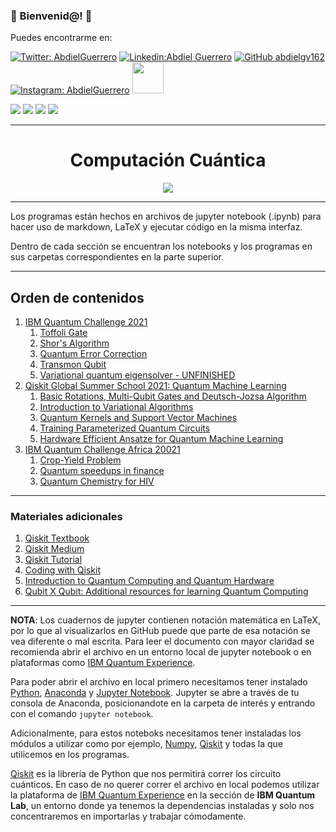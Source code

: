 ### :purple_heart: Bienvenid@!  :purple_heart:


Puedes encontrarme en: 



[![Twitter: AbdielGuerrero](https://img.shields.io/twitter/follow/AbdielGuerrer20?style=social)](https://twitter.com/AbdielGuerrer20) [![Linkedin:Abdiel Guerrero](https://img.shields.io/badge/-AbdielGuerrero-purple?style=flat-square&logo=Linkedin&logoColor=white&link=https://www.linkedin.com/in/abdiel-guerrero-162-gv/)](https://www.linkedin.com/in/abdiel-guerrero-162-gv/) [![GitHub abdielgv162](https://img.shields.io/github/followers/abdielgv162?label=follow&style=social)](https://github.com/abdielgv162) [![Instagram: AbdielGuerrero](https://img.shields.io/badge/-abdielgv162-purple?style=flat-square&logo=Instagram&logoColor=white&link=https://www.instagram.com/abdielgv162/)](https://www.instagram.com/abdielgv162/)  <a href="https://platzi.com/p/abdiel-guerrero/"><img width="50" src="https://upload.wikimedia.org/wikipedia/commons/3/32/Platzi.jpg" />
</a>


[![](https://img.shields.io/badge/Quantum_Challenge_2020-Foundational_Badge-informational??style=plastic&logo=IBM&logoColor=white&color=black)](https://www.youracclaim.com/badges/3a4b7917-8765-4c5f-840e-178e30e8c1ea/public_url)
[![](https://img.shields.io/badge/Qubit_x_Qubit-Intro_to_Quantum_Computing-informational??style=plastic&logo=IBM&logoColor=white&color=black)](https://i.imgur.com/QvXj3yW.png)
[![](https://img.shields.io/badge/Quantum_Challenge_2021-Intermediate_Badge-informational??style=plastic&logo=IBM&logoColor=white&color=black)](https://www.credly.com/badges/6d2fd6d7-df82-4160-a148-67f2ecadc662/public_url)
[![](https://img.shields.io/badge/QGSS_2021-Quantum_Machine_Learning-informational??style=plastic&logo=IBM&logoColor=white&color=black)](https://i.imgur.com/5GpYnGh.png)

---

<div align="Center"><h1> Computación Cuántica </h1></div>
<div align="center">
    <img src="https://miro.medium.com/max/2320/1*uWi50ye7CMZWZAGLytZ7xQ.gif">
</div>

---

Los programas están hechos en archivos de jupyter notebook (.ipynb) para hacer uso de markdown, LaTeX y ejecutar código en la misma interfaz.

Dentro de cada sección se encuentran los notebooks y los programas en sus carpetas correspondientes en la parte superior.

---



## Orden de contenidos


1. [IBM Quantum Challenge 2021](https://github.com/abdielgv163/Quantum_Computing/tree/master/IBM_Quantum_Challenge_2021)
    1. [Toffoli Gate](https://github.com/abdielgv163/Quantum_Computing/blob/master/IBM_Quantum_Challenge_2021/ex1-Toffoli%20gate.ipynb)
    2. [Shor's Algorithm](https://github.com/abdielgv163/Quantum_Computing/blob/master/IBM_Quantum_Challenge_2021/ex2-Shor-s-algorithm.ipynb)      
    3. [Quantum Error Correction](https://github.com/abdielgv163/Quantum_Computing/blob/master/IBM_Quantum_Challenge_2021/ex3-Quantum-error-correction.ipynb)
    4. [Transmon Qubit](https://github.com/abdielgv163/Quantum_Computing/blob/master/IBM_Quantum_Challenge_2021/ex4-Transmon-qubit.ipynb)
    5. [Variational quantum eigensolver - UNFINISHED](https://github.com/abdielgv163/Quantum_Computing/blob/master/IBM_Quantum_Challenge_2021/ex5-Variational-quantum-eigensolver.ipynb)
2. [Qiskit Global Summer School 2021: Quantum Machine Learning](https://github.com/abdielgv163/Quantum_Computing/tree/master/Qiskit_QSS_2021_Quantum_Machine_Learning/Labs)
   1. [Basic Rotations, Multi-Qubit Gates and Deutsch-Jozsa Algorithm](https://github.com/abdielgv163/Quantum_Computing/blob/master/Qiskit_QSS_2021_Quantum_Machine_Learning/Labs/lab-1-BasicRotaions-MultiQubitGates-DeutsJozsa-Algorithm.ipynb)
   2. [Introduction to Variational Algorithms](https://github.com/abdielgv163/Quantum_Computing/blob/master/Qiskit_QSS_2021_Quantum_Machine_Learning/Labs/lab-2-Introduction-to-Variational-Algorithms.ipynb)
   3. [Quantum Kernels and Support Vector Machines](https://github.com/abdielgv163/Quantum_Computing/blob/master/Qiskit_QSS_2021_Quantum_Machine_Learning/Labs/lab-3-Quantum-Kernels-and-Support-Vector-Machines.ipynb)
   4. [Training Parameterized Quantum Circuits](https://github.com/abdielgv163/Quantum_Computing/blob/master/Qiskit_QSS_2021_Quantum_Machine_Learning/Labs/lab-4-Training-Parameterized-Quantum-Circuits.ipynb)
   5. [Hardware Efficient Ansatze for Quantum Machine Learning](https://github.com/abdielgv163/Quantum_Computing/blob/master/Qiskit_QSS_2021_Quantum_Machine_Learning/Labs/lab-5-Hardware-Efficient-Ansatze-for-Quantum-Machine-Learning.ipynb)
3. [IBM Quantum Challenge Africa 20021](https://github.com/abdielgv162/Quantum_Computing/tree/master/IBM_Quantum_Challenge_Africa_2021)
    1. [Crop-Yield Problem](https://github.com/abdielgv163/Quantum_Computing/blob/master/IBM_Quantum_Challenge_Africa_2021/Lab_1_Crop-Yield-Problem.ipynb)
    2. [Quantum speedups in finance](https://github.com/abdielgv163/Quantum_Computing/blob/master/IBM_Quantum_Challenge_Africa_2021/Lab_2_Quantum_Speedups_in_Finance.ipynb)
    3. [Quantum Chemistry for HIV](https://github.com/abdielgv163/Quantum_Computing/blob/master/IBM_Quantum_Challenge_Africa_2021/Lab_3_Quantum_Chemistry_for_HIV.ipynb)



---

### Materiales adicionales

1. [Qiskit Textbook](https://qiskit.org/textbook/preface.html)
2. [Qiskit Medium](https://medium.com/@qiskit)
3. [Qiskit Tutorial](https://qiskit.org/documentation/tutorials/circuits/1_getting_started_with_qiskit.html)
4. [Coding with Qiskit](https://www.youtube.com/playlist?list=PLOFEBzvs-Vvp2xg9-POLJhQwtVktlYGbY)
5. [Introduction to Quantum Computing and Quantum Hardware](https://qiskit.org/learn/intro-qc-qh)
6. [Qubit X Qubit: Additional resources for learning Quantum Computing ](https://docs.google.com/document/d/1la4loyedXYLbfaxOXVUlmrWAoLZTO7j0tALGM2QFzmo/edit?fbclid=IwAR0l0fz3PaoEmFpXsYkpkyYztNWFpK-xd32l3lfijhzKf6gW3SdYbEBA_io)

---

**NOTA**: Los cuadernos de jupyter contienen notación matemática en LaTeX, por lo que al visualizarlos en GitHub puede que parte de esa notación se vea diferente o mal escrita. Para leer el documento con mayor claridad se recomienda abrir el archivo en un entorno local de jupyter notebook o en plataformas como [IBM Quantum Experience](https://quantum-computing.ibm.com/). 

Para poder abrir el archivo en local primero necesitamos tener instalado [Python](https://www.python.org/downloads/), [Anaconda](https://www.anaconda.com/) y [Jupyter Notebook](https://jupyter.org/). Jupyter se abre a través de tu consola de Anaconda, posicionandote en la carpeta de interés y entrando con el comando `jupyter notebook`.

Adicionalmente, para estos noteboks necesitamos tener instaladas los módulos a utilizar como por ejemplo, [Numpy](https://numpy.org/), [Qiskit](https://qiskit.org/) y todas la que utilicemos en los programas.

[Qiskit](https://qiskit.org/) es la librería de Python que nos permitirá correr los circuito cuánticos. En caso de no querer correr el archivo en local podemos utilizar la plataforma de [IBM Quantum Experience](https://quantum-computing.ibm.com/) en la sección de **IBM Quantum Lab**, un entorno donde ya tenemos la dependencias instaladas y solo nos concentraremos en importarlas y trabajar cómodamente.
